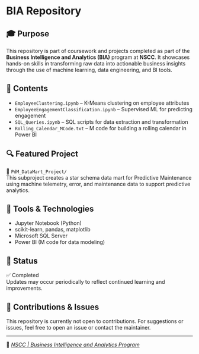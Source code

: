 # BIA Repository

## 🎓 Purpose
This repository is part of coursework and projects completed as part of the **Business Intelligence and Analytics (BIA)** program at **NSCC**. It showcases hands-on skills in transforming raw data into actionable business insights through the use of machine learning, data engineering, and BI tools.

## 📂 Contents

- `EmployeeClustering.ipynb` – K-Means clustering on employee attributes
- `EmployeeEngagementClassification.ipynb` – Supervised ML for predicting engagement
- `SQL_Queries.ipynb` – SQL scripts for data extraction and transformation
- `Rolling_Calendar_MCode.txt` – M code for building a rolling calendar in Power BI

## 🔍 Featured Project

📁 `PdM_DataMart_Project/`  
This subproject creates a star schema data mart for Predictive Maintenance using machine telemetry, error, and maintenance data to support predictive analytics.


## 🧰 Tools & Technologies

- Jupyter Notebook (Python)
- scikit-learn, pandas, matplotlib
- Microsoft SQL Server
- Power BI (M code for data modeling)


## 📌 Status

✅ Completed  
Updates may occur periodically to reflect continued learning and improvements.

## 🔗 Contributions & Issues

This repository is currently not open to contributions. For suggestions or issues, feel free to open an issue or contact the maintainer.

---

📘 [_NSCC | Business Intelligence and Analytics Program_](https://www.nscc.ca/programs-and-courses/programs/plandescr.aspx?prg=BZIA&pln=BZNTELADV)

 
